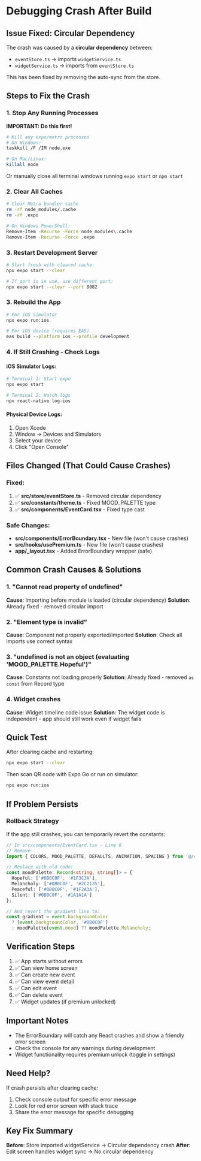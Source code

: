 # Debugging Crash After Build

## Issue Fixed: Circular Dependency

The crash was caused by a **circular dependency** between:
- `eventStore.ts` → imports `widgetService.ts`
- `widgetService.ts` → imports from `eventStore.ts`

This has been fixed by removing the auto-sync from the store.

## Steps to Fix the Crash

### 1. Stop Any Running Processes

**IMPORTANT: Do this first!**

```bash
# Kill any expo/metro processes
# On Windows:
taskkill /F /IM node.exe

# On Mac/Linux:
killall node
```

Or manually close all terminal windows running `expo start` or `npm start`

### 2. Clear All Caches

```bash
# Clear Metro bundler cache
rm -rf node_modules/.cache
rm -rf .expo

# On Windows PowerShell:
Remove-Item -Recurse -Force node_modules\.cache
Remove-Item -Recurse -Force .expo
```

### 3. Restart Development Server

```bash
# Start fresh with cleared cache:
npx expo start --clear

# If port is in use, use different port:
npx expo start --clear --port 8082
```

### 3. Rebuild the App

```bash
# For iOS simulator
npx expo run:ios

# For iOS device (requires EAS)
eas build --platform ios --profile development
```

### 4. If Still Crashing - Check Logs

#### iOS Simulator Logs:
```bash
# Terminal 1: Start expo
npx expo start

# Terminal 2: Watch logs
npx react-native log-ios
```

#### Physical Device Logs:
1. Open Xcode
2. Window → Devices and Simulators
3. Select your device
4. Click "Open Console"

## Files Changed (That Could Cause Crashes)

### Fixed:
1. ✅ **src/store/eventStore.ts** - Removed circular dependency
2. ✅ **src/constants/theme.ts** - Fixed MOOD_PALETTE type
3. ✅ **src/components/EventCard.tsx** - Fixed type cast

### Safe Changes:
- **src/components/ErrorBoundary.tsx** - New file (won't cause crashes)
- **src/hooks/usePremium.ts** - New file (won't cause crashes)
- **app/_layout.tsx** - Added ErrorBoundary wrapper (safe)

## Common Crash Causes & Solutions

### 1. "Cannot read property of undefined"
**Cause**: Importing before module is loaded (circular dependency)
**Solution**: Already fixed - removed circular import

### 2. "Element type is invalid"
**Cause**: Component not properly exported/imported
**Solution**: Check all imports use correct syntax

### 3. "undefined is not an object (evaluating 'MOOD_PALETTE.Hopeful')"
**Cause**: Constants not loading properly
**Solution**: Already fixed - removed `as const` from Record type

### 4. Widget crashes
**Cause**: Widget timeline code issue
**Solution**: The widget code is independent - app should still work even if widget fails

## Quick Test

After clearing cache and restarting:

```bash
npx expo start --clear
```

Then scan QR code with Expo Go or run on simulator:

```bash
npx expo run:ios
```

## If Problem Persists

### Rollback Strategy

If the app still crashes, you can temporarily revert the constants:

```typescript
// In src/components/EventCard.tsx - Line 8
// Remove:
import { COLORS, MOOD_PALETTE, DEFAULTS, ANIMATION, SPACING } from '@/constants/theme';

// Replace with old code:
const moodPalette: Record<string, string[]> = {
  Hopeful: ['#0B0C0F', '#1F3C3A'],
  Melancholy: ['#0B0C0F', '#2C2135'],
  Peaceful: ['#0B0C0F', '#1F2A3A'],
  Silent: ['#0B0C0F', '#1A1A1A']
};

// And revert the gradient line to:
const gradient = event.backgroundColor
  ? [event.backgroundColor, '#0B0C0F']
  : moodPalette[event.mood] ?? moodPalette.Melancholy;
```

## Verification Steps

1. ✅ App starts without errors
2. ✅ Can view home screen
3. ✅ Can create new event
4. ✅ Can view event detail
5. ✅ Can edit event
6. ✅ Can delete event
7. ✅ Widget updates (if premium unlocked)

## Important Notes

- The ErrorBoundary will catch any React crashes and show a friendly error screen
- Check the console for any warnings during development
- Widget functionality requires premium unlock (toggle in settings)

## Need Help?

If crash persists after clearing cache:

1. Check console output for specific error message
2. Look for red error screen with stack trace
3. Share the error message for specific debugging

## Key Fix Summary

**Before**: Store imported widgetService → Circular dependency crash
**After**: Edit screen handles widget sync → No circular dependency
